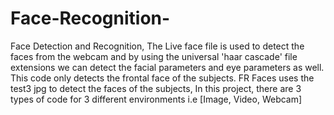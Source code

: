 # Face-Recognition-
Face Detection and Recognition,
The Live face file is used to detect the faces from the webcam and by using the universal 'haar cascade' file extensions we can detect the facial parameters and eye parameters as well. This code only detects the frontal face of the subjects.
FR Faces uses the test3 jpg to detect the faces of the subjects,
In this project, there are 3 types of code for 3 different environments i.e [Image, Video, Webcam] 
